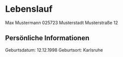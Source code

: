 # Lebenslauf
Max Mustermann 
025723 Musterstadt 
Musterstraße 12 

## Persönliche Informationen
Geburtsdatum: 12.12.1998
Geburtsort: Karlsruhe